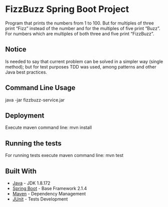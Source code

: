 # FizzBuzz Spring Boot Project

Program that prints the numbers from 1 to 100. But for multiples of three print “Fizz” instead of the number and for the multiples of five print “Buzz”. For numbers which are multiples of both three and five print “FizzBuzz”.

## Notice

Is needed to say that current problem can be solved in a simpler way (single method); but for test purposes TDD was used, among patterns and other Java best practices.

## Command Line Usage

java -jar fizzbuzz-service.jar

## Deployment

Execute maven command line: mvn install

## Running the tests

For running tests execute maven command line: mvn test

## Built With
* [Java](https://www.oracle.com/technetwork/java/javase/downloads/jdk8-downloads-2133151.html) - JDK 1.8.172
* [Spring Boot](https://spring.io/blog/2019/04/04/spring-boot-2-1-4-released) - Base Framework 2.1.4 
* [Maven](https://maven.apache.org/) - Dependency Management
* [JUnit](https://junit.org/junit4/) - Tests Development




